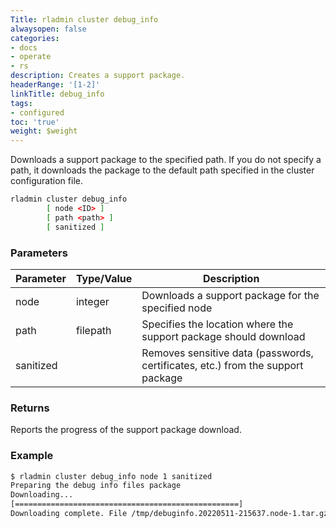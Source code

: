 ```yaml
---
Title: rladmin cluster debug_info
alwaysopen: false
categories:
- docs
- operate
- rs
description: Creates a support package.
headerRange: '[1-2]'
linkTitle: debug_info
tags:
- configured
toc: 'true'
weight: $weight
---
```


Downloads a support package to the specified path. If you do not specify a path, it downloads the package to the default path specified in the cluster configuration file.

```sh
rladmin cluster debug_info
        [ node <ID> ]
        [ path <path> ]
        [ sanitized ]
```

### Parameters

| Parameter | Type/Value | Description |
|-----------|------------|-------------|
| node | integer | Downloads a support package for the specified node |
| path | filepath | Specifies the location where the support package should download |
| sanitized | | Removes sensitive data (passwords, certificates, etc.) from the support package |

### Returns

Reports the progress of the support package download.

### Example

```sh
$ rladmin cluster debug_info node 1 sanitized
Preparing the debug info files package
Downloading...
[==================================================]
Downloading complete. File /tmp/debuginfo.20220511-215637.node-1.tar.gz is saved.
```

